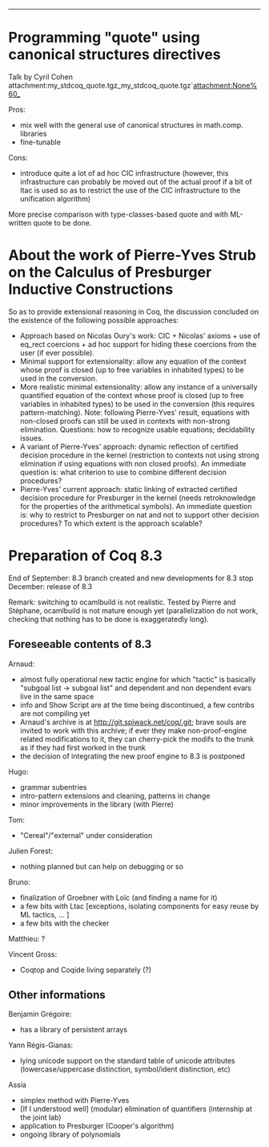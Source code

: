 ------------------------------------------------------------------------

Programming "quote" using canonical structures directives
=========================================================

Talk by Cyril Cohen attachment:my\_stdcoq\_quote.tgz\_my\_stdcoq\_quote.tgz\`<attachment:None%60_>

Pros:

-   mix well with the general use of canonical structures in math.comp. libraries
-   fine-tunable

Cons:

-   introduce quite a lot of ad hoc CIC infrastructure (however, this infrastructure can probably be moved out of the actual proof if a bit of ltac is used so as to restrict the use of the CIC infrastructure to the unification algorithm)

More precise comparison with type-classes-based quote and with ML-written quote to be done.

About the work of Pierre-Yves Strub on the Calculus of Presburger Inductive Constructions
=========================================================================================

So as to provide extensional reasoning in Coq, the discussion concluded on the existence of the following possible approaches:

-   Approach based on Nicolas Oury's work: CIC + Nicolas' axioms + use of eq\_rect coercions + ad hoc support for hiding these coercions from the user (if ever possible).
-   Minimal support for extensionality: allow any equation of the context whose proof is closed (up to free variables in inhabited types) to be used in the conversion.
-   More realistic minimal extensionality: allow any instance of a universally quantified equation of the context whose proof is closed (up to free variables in inhabited types) to be used in the conversion (this requires pattern-matching). Note: following Pierre-Yves' result, equations with non-closed proofs can still be used in contexts with non-strong elimination. Questions: how to recognize usable equations; decidability issues.
-   A variant of Pierre-Yves' approach: dynamic reflection of certified decision procedure in the kernel (restriction to contexts not using strong elimination if using equations with non closed proofs). An immediate question is: what criterion to use to combine different decision procedures?
-   Pierre-Yves' current approach: static linking of extracted certified decision procedure for Presburger in the kernel (needs retroknowledge for the properties of the arithmetical symbols). An immediate question is: why to restrict to Presburger on nat and not to support other decision procedures? To which extent is the approach scalable?

Preparation of Coq 8.3
======================

End of September: 8.3 branch created and new developments for 8.3 stop December: release of 8.3

Remark: switching to ocamlbuild is not realistic. Tested by Pierre and Stéphane, ocamlbuild is not mature enough yet (parallelization do not work, checking that nothing has to be done is exaggeratedly long).

Foreseeable contents of 8.3
---------------------------

Arnaud:

-   almost fully operational new tactic engine for which "tactic" is basically "subgoal list -&gt; subgoal list" and dependent and non dependent evars live in the same space
-   info and Show Script are at the time being discontinued, a few contribs are not compiling yet
-   Arnaud's archive is at <http://git.spiwack.net/coq/.git>; brave souls are invited to work with this archive; if ever they make non-proof-engine related modifications to it, they can cherry-pick the modifs to the trunk as if they had first worked in the trunk
-   the decision of integrating the new proof engine to 8.3 is postponed

Hugo:

-   grammar subentries
-   intro-pattern extensions and cleaning, patterns in change
-   minor improvements in the library (with Pierre)

Tom:

-   "Cereal"/"external" under consideration

Julien Forest:

-   nothing planned but can help on debugging or so

Bruno:

-   finalization of Groebner with Loïc (and finding a name for it)
-   a few bits with Ltac \[exceptions, isolating components for easy reuse by ML tactics, ... \]
-   a few bits with the checker

Matthieu: ?

Vincent Gross:

-   Coqtop and Coqide living separately (?)

Other informations
------------------

Benjamin Grégoire:

-   has a library of persistent arrays

Yann Régis-Gianas:

-   lying unicode support on the standard table of unicode attributes (lowercase/uppercase distinction, symbol/ident distinction, etc)

Assia

-   simplex method with Pierre-Yves
-   \[If I understood well\] (modular) elimination of quantifiers (internship at the joint lab)
-   application to Presburger (Cooper's algorithm)
-   ongoing library of polynomials

